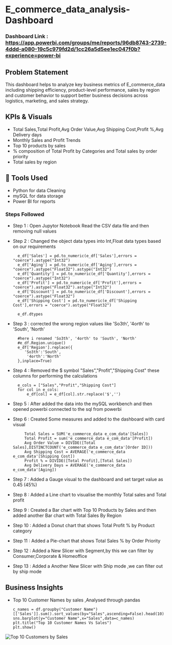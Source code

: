 # E_commerce_data_analysis-Dashboard

### Dashboard Link : https://app.powerbi.com/groups/me/reports/96db8743-2739-4ddd-a080-19c5c979fd2d/1cc26a5d5ee1ec047f0b?experience=power-bi

## Problem Statement

This dashboard helps to analyze key business metrics of E_commerce_data including shipping efficiency, product-level performance, sales by region
and customer behavior to support better business decisions across logistics, marketing, and sales strategy.

## KPIs & Visuals
- Total Sales,Total Profit,Avg Order Value,Avg Shipping Cost,Profit %,Avg Delivery days
- Monthly Sales and Profit Trends
- Top 10 products by sales
- % composition of Total Profit by Categories and Total sales by order priority
- Total sales by region

## 📌 Tools Used
- Python for data Cleaning
- mySQL for data storage
- Power BI for reports

### Steps Followed
- Step 1 : Open Jupytor Notebook Read the CSV data file and then removing null values
- Step 2 : Changed the object data types into Int,Float data types based on our requirements
  
        e_df['Sales'] = pd.to_numeric(e_df['Sales'],errors = "coerce").astype("Int32")
        e_df['Aging'] = pd.to_numeric(e_df['Aging'],errors = "coerce").astype("Float32").astype("Int32")
        e_df['Quantity'] = pd.to_numeric(e_df['Quantity'],errors = "coerce").astype("Int32")
        e_df['Profit'] = pd.to_numeric(e_df['Profit'],errors = "coerce").astype("Float32").astype("Int32")
        e_df['Discount'] = pd.to_numeric(e_df['Discount'],errors = "coerce").astype("Float32")
        e_df['Shipping Cost'] = pd.to_numeric(e_df['Shipping Cost'],errors = "coerce").astype("Float32")

        e_df.dtypes
- Step 3 : corrected the wrong region values like 'So3th', '4orth' to 'South', 'North'

        #here i renamed 'So3th', '4orth' to 'South', 'North'
        #e_df.Region.unique()
        e_df['Region'].replace({
           'So3th':'South', 
            '4orth':'North' 
        },inplace=True)
  

- Step 4 : Removed the $ symbol "Sales","Profit","Shipping Cost" these columns for performing the calculations

        e_cols = ["Sales","Profit","Shipping Cost"]
        for col in e_cols:
            e_df[col] = e_df[col].str.replace('$','')
            
- Step 5 : After added the data into the mySQL workbench and then opened powerbi connected to the sql from powerbi
- Step 6 : Created Some measures and added to the dashboard with card visual

           Total Sales = SUM('e_commerce_data e_com_data'[Sales])
           Total Profit = sum('e_commerce_data e_com_data'[Profit])
           Avg Order Value = DIVIDE([Total Sales],DISTINCTCOUNT('e_commerce_data e_com_data'[Order ID]))
           Avg Shipping Cost = AVERAGE('e_commerce_data e_com_data'[Shipping Cost])
           Profit % = DIVIDE([Total Profit],[Total Sales])
           Avg Delivery Days = AVERAGE('e_commerce_data e_com_data'[Aging])

- Step 7 : Added a Gauge visual to the dashboard and set target value as 0.45 (45%)
- Step 8 : Added a Line chart to visualise the monthly Total sales and Total profit
- Step 9 : Created a Bar chart with Top 10 Products by Sales and then added another Bar chart with Total Sales By Region
- Step 10 : Added a Donut chart that shows Total Profit % by Product category
- Step 11 : Added a Pie-chart that shows Total Sales % by Order Priority
- Step 12 : Added a New Slicer with Segment,by this we can filter by Consumer,Corporate & Homeoffice
- Step 13 : Added a Another New Slicer with Ship mode ,we can filter out by ship mode 
  
## Business Insights

- Top 10 Customer Names by sales ,Analysed through pandas

      c_names = df.groupby("Customer Name")[['Sales']].sum().sort_values(by="Sales",ascending=False).head(10)
      sns.barplot(y="Customer Name",x="Sales",data=c_names)
      plt.title("Top 10 Customer Names Vs Sales")
      plt.show()

![Top 10 Customers by Sales](<img width="1980" height="1499" alt="Image" src="https://github.com/user-attachments/assets/9001dbea-33e6-4d6a-926e-5b0145b79745" />)  
  

  
  
 
